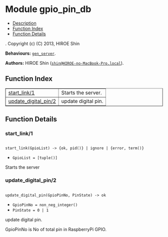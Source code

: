 

# Module gpio_pin_db #
* [Description](#description)
* [Function Index](#index)
* [Function Details](#functions)


.
Copyright (c) (C) 2013, HIROE Shin

__Behaviours:__ [`gen_server`](gen_server.md).

__Authors:__ HIROE Shin ([`shin@HIROE-no-MacBook-Pro.local`](mailto:shin@HIROE-no-MacBook-Pro.local)).
<a name="index"></a>

## Function Index ##


<table width="100%" border="1" cellspacing="0" cellpadding="2" summary="function index"><tr><td valign="top"><a href="#start_link-1">start_link/1</a></td><td>
Starts the server.</td></tr><tr><td valign="top"><a href="#update_digital_pin-2">update_digital_pin/2</a></td><td>update digital pin.</td></tr></table>


<a name="functions"></a>

## Function Details ##

<a name="start_link-1"></a>

### start_link/1 ###


<pre><code>
start_link(GpioList) -&gt; {ok, pid()} | ignore | {error, term()}
</code></pre>

<ul class="definitions"><li><code>GpioList = [tuple()]</code></li></ul>


Starts the server

<a name="update_digital_pin-2"></a>

### update_digital_pin/2 ###


<pre><code>
update_digital_pin(GpioPinNo, PinState) -&gt; ok
</code></pre>

<ul class="definitions"><li><code>GpioPinNo = non_neg_integer()</code></li><li><code>PinState = 0 | 1</code></li></ul>


update digital pin.


GpioPinNo is No of total pin in RaspberryPi GPIO.
